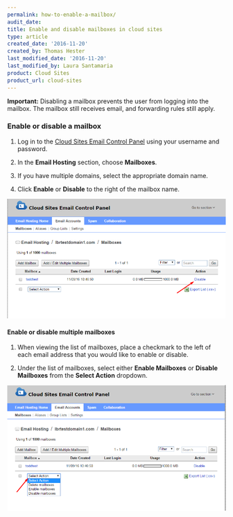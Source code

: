 ```yaml
---
permalink: how-to-enable-a-mailbox/
audit_date:
title: Enable and disable mailboxes in cloud sites
type: article
created_date: '2016-11-20'
created_by: Thomas Hester
last_modified_date: '2016-11-20'
last_modified_by: Laura Santamaria
product: Cloud Sites
product_url: cloud-sites
---
```


**Important:** Disabling a mailbox prevents the user from logging into the mailbox. The mailbox still receives email, and forwarding rules still apply.

### Enable or disable a mailbox

1. Log in to the [Cloud Sites Email Control Panel](https://cloudsites.mycpsrvr.com/) using your username and password.

1. In the **Email Hosting** section, choose **Mailboxes**.

1. If you have multiple domains, select the appropriate domain name.

1. Click **Enable** or **Disable** to the right of the mailbox name.

  ![Mailboxes page showing Disable option on a mailbox](_assets/img/cloud-sites/how-to-enable-a-mailbox/enablemailbox1.png)

#### Enable or disable multiple mailboxes

1. When viewing the list of mailboxes, place a checkmark to the left of each email address that you would like to enable or disable.

1. Under the list of mailboxes, select either **Enable Mailboxes** or **Disable Mailboxes** from the **Select Action** dropdown.

  ![Mailboxes page showing Select Action dropdown for all mailboxes](_assets/img/cloud-sites/how-to-enable-a-mailbox/enablemailbox2.png)
